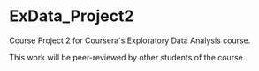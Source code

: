 # ExData_Project2
Course Project 2 for Coursera's Exploratory Data Analysis course.

This work will be peer-reviewed by other students of the course.
